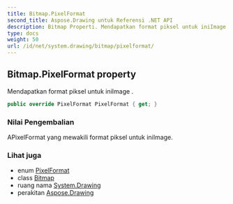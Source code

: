 ```yaml
---
title: Bitmap.PixelFormat
second_title: Aspose.Drawing untuk Referensi .NET API
description: Bitmap Properti. Mendapatkan format piksel untuk iniImage .
type: docs
weight: 50
url: /id/net/system.drawing/bitmap/pixelformat/
---
```

## Bitmap.PixelFormat property

Mendapatkan format piksel untuk iniImage .

```csharp
public override PixelFormat PixelFormat { get; }
```

### Nilai Pengembalian

APixelFormat yang mewakili format piksel untuk iniImage.

### Lihat juga

* enum [PixelFormat](../../../system.drawing.imaging/pixelformat/)
* class [Bitmap](../)
* ruang nama [System.Drawing](../../bitmap/)
* perakitan [Aspose.Drawing](../../../)


